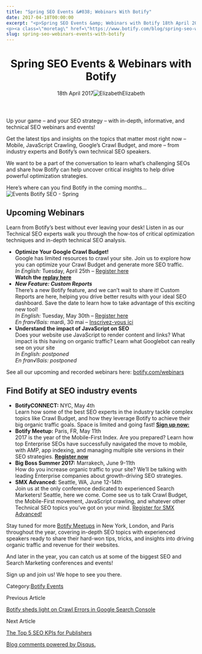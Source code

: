 ```yaml
---
title: "Spring SEO Events &#038; Webinars With Botify"
date: 2017-04-18T00:00:00
excerpt: "<p>Spring SEO Events &amp; Webinars with Botify 18th April 2017Elizabeth Up your game &#8211; and your SEO strategy &#8211; with in-depth, informative, and technical SEO webinars and events! Get the latest tips and insights on the topics that matter most right now &#8211; Mobile, JavaScript Crawling, Google&#8217;s Crawl Budget, and more &#8211; from industry experts&hellip; </p>
<p><a class=\"moretag\" href=\"https://www.botify.com/blog/spring-seo-webinars-events-with-botify\">Read the full article</a></p>"
slug: spring-seo-webinars-events-with-botify
---
```


<header class="text-center">
<h1 class="font-internacional font-regular normal text-header-one leading-header-one text-typography-accent-2">Spring SEO Events &amp; Webinars with Botify</h1>
<div class="flex items-center justify-center my-3"><span class="mr-1 font-internacional font-regular normal text-base leading-none text-typography-primary-lighter">18th April 2017</span><img decoding="async" alt="Elizabeth" class="rounded-full w-10 h-10" src="//images.ctfassets.net/tp56mevc46jo/7J44jdDBuwiI2UCwMAKMsu/0f8c5d315932c0144258765c275cfa14/CV5A9804_sq.jpg"><span class="ml-1 font-internacional font-regular normal text-base leading-none text-typography-primary">Elizabeth</span></div>
</header>
<p><span class="font-roboto font-regular normal text-base leading-none Markdown__Container"></span></p>
<p>Up your game &#8211; and your SEO strategy &#8211; with in-depth, informative, and technical SEO webinars and events!</p>
<p>Get the latest tips and insights on the topics that matter most right now &#8211; Mobile, JavaScript Crawling, Google&#8217;s Crawl Budget, and more &#8211; from industry experts and Botify&#8217;s own technical SEO speakers.</p>
<p>We want to be a part of the conversation to learn what&#8217;s challenging SEOs and share how Botify can help uncover critical insights to help drive powerful optimization strategies.</p>
<p>Here&#8217;s where can you find Botify in the coming months&#8230;<br />
<img decoding="async" alt="Events Botify SEO - Spring" src="//images.contentful.com/x3pujrb0lw7o/tIscMMIbJeGYQ6so2Y2CK/71ccb26a40c7c2b103b45074ba05651b/Events_Botify_SEO_-_Spring.png"></p>
<h2 id="-a-name-webinars-a-upcoming-webinars"><a name="Webinars"></a> Upcoming Webinars</h2>
<p>Learn from Botify&#8217;s best without ever leaving your desk! Listen in as our Technical SEO experts walk you through the how-tos of critical optimization techniques and in-depth technical SEO analysis.</p>
<ul>
<li><strong>Optimize Your Google Crawl Budget!</strong><br />
Google has limited resources to crawl your site. Join us to explore how you can optimize your Crawl Budget and generate more SEO traffic.<br />
<em>In English:</em> Tuesday, April 25th &#8211; <a href="https://attendee.gotowebinar.com/register/8342930786303777537">Register here</a><br />
<strong>Watch the <a href="https://go.pardot.com/l/229872/2017-05-17/f9t2">replay here</a></strong></li>
<li><strong><em>New Feature: Custom Reports</em></strong><br />
There&#8217;s a new Botify feature, and we can&#8217;t wait to share it! Custom Reports are here, helping you drive better results with your ideal SEO dashboard. Save the date to learn how to take advantage of this exciting new tool!<br />
<em>In English:</em> Tuesday, May 30th &#8211; <a href="https://attendee.gotowebinar.com/register/4510738038830077441">Register here</a><br />
<em>En fran√ßais:</em> mardi, 30 mai &#8211; <a href="https://attendee.gotowebinar.com/register/322363997096518145">Inscrivez-vous ici</a></li>
<li><strong>Understand the impact of JavaScript on SEO</strong><br />
Does your website use JavaScript to render content and links? What impact is this having on organic traffic? Learn what Googlebot can really see on your site<br />
<em>In English: postponed</em><br />
<em>En fran√ßais: postponed</em></li>
</ul>
<p>See all our upcoming and recorded webinars here: <a href="https://www.botify.com/webinars/">botify.com/webinars</a></p>
<h2 id="find-botify-at-seo-industry-events">Find Botify at SEO industry events</h2>
<ul>
<li><a name="BotifyCONNECT"></a> <strong>BotifyCONNECT:</strong> NYC, May 4th<br />
Learn how some of the best SEO experts in the industry tackle complex topics like Crawl Budget, and how they leverage Botify to achieve their big organic traffic goals. Space is limited and going fast! <strong><a href="https://www.eventbrite.fr/e/botifyconnect-new-york-registration-33845876929">Sign up now:</a></strong></li>
<li><a name="BotifyMeetup"></a> <strong>Botify Meetup:</strong> Paris, FR, May 11th<br />
2017 is the year of the Mobile-First Index. Are you prepared? Learn how top Enterprise SEOs have successfully navigated the move to mobile, with AMP, app indexing, and managing multiple site versions in their SEO strategies. <strong><a href="https://www.eventbrite.fr/e/inscription-meetup-botify-les-challenges-du-seo-mobile-33623761576">Register now</a></strong></li>
<li><a name="BigBoss17"></a>  <strong>Big Boss Summer 2017:</strong> Marrakech, June 9-11th<br />
How do you increase organic traffic to your site? We&#8217;ll be talking with leading Enterprise companies about growth-driving SEO strategies.</li>
<li><a name="SMXAdvanced"></a>  <strong>SMX Advanced:</strong> Seattle, WA, June 12-14th<br />
Join us at the only conference dedicated to experienced Search Marketers! Seattle, here we come. Come see us to talk Crawl Budget, the Mobile-First movement, JavaScript crawling, and whatever other Technical SEO topics you&#8217;ve got on your mind. <a href="https://www.eiseverywhere.com/ereg/newreg.php?eventid=222300&amp;_ga=1.254672456.1972502100.1492603643">Register for SMX Advanced!</a></li>
</ul>
<p>Stay tuned for more <a href="https://www.botify.com/blog">Botify Meetups</a> in New York, London, and Paris throughout the year, covering in-depth SEO topics with experienced speakers ready to share their hard-won tips, tricks, and insights into driving organic traffic and revenue for their websites.</p>
<p>And later in the year, you can catch us at some of the biggest SEO and Search Marketing conferences and events!</p>
<p>Sign up and join us! We hope to see you there.</p>
<div class="tags leading-big border-t border-b border-brand-quaternary-lighter mt-4"><span class="mr-1 font-roboto font-regular normal text-base leading-none">Category:</span><span><a class="uppercase text-typography-accent-1" href="/blog">Botify Events</a></span></div>
<footer class="flex justify-center my-5 mx-5">
<div class="mr-1 w-1/2 text-right">
<p><span class="font-internacional font-regular normal text-base leading-none text-typography-primary">Previous Article</span></p>
<p><a class="inline-block mt-2" href="/blog/log-analysis-sheds-light-on-crawl-errors-in-google-search-console"><span class="font-roboto font-regular normal text-base leading-none text-typography-accent-4">Botify sheds light on Crawl Errors in Google Search Console</span></a></p>
</div>
<div class="ml-1 w-1/2">
<p><span class="font-internacional font-regular normal text-base leading-none text-typography-primary">Next Article</span></p>
<p><a class="inline-block mt-2" href="/blog/the-top-5-seo-kpis-for-publishers"><span class="font-roboto font-regular normal text-base leading-none text-typography-accent-4">The Top 5 SEO KPIs for Publishers</span></a></p>
</div>
</footer>
<div shortname="botify" title="Spring SEO Events &amp; Webinars with Botify" url="https://www.botify.com/blog/spring-seo-webinars-events-with-botify">
<div id="disqus_thread_old"></div>
<p><a class="dsq-brlink" href="http://disqus.com">Blog comments powered by <span class="logo-disqus">Disqus</span>.</a></p>
</div>
